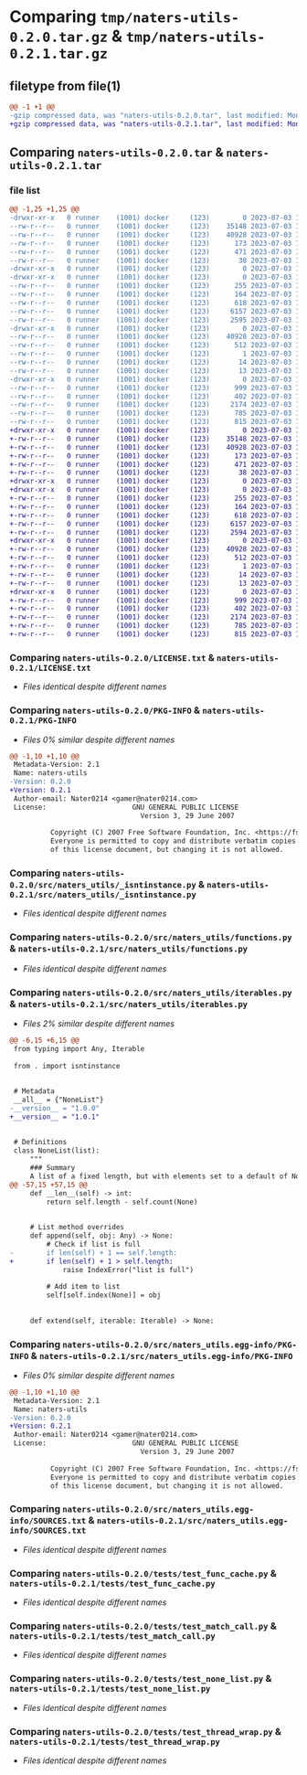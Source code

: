 # Comparing `tmp/naters-utils-0.2.0.tar.gz` & `tmp/naters-utils-0.2.1.tar.gz`

## filetype from file(1)

```diff
@@ -1 +1 @@
-gzip compressed data, was "naters-utils-0.2.0.tar", last modified: Mon Jul  3 15:47:20 2023, max compression
+gzip compressed data, was "naters-utils-0.2.1.tar", last modified: Mon Jul  3 16:03:19 2023, max compression
```

## Comparing `naters-utils-0.2.0.tar` & `naters-utils-0.2.1.tar`

### file list

```diff
@@ -1,25 +1,25 @@
-drwxr-xr-x   0 runner    (1001) docker     (123)        0 2023-07-03 15:47:20.774847 naters-utils-0.2.0/
--rw-r--r--   0 runner    (1001) docker     (123)    35148 2023-07-03 15:47:10.000000 naters-utils-0.2.0/LICENSE.txt
--rw-r--r--   0 runner    (1001) docker     (123)    40928 2023-07-03 15:47:20.774847 naters-utils-0.2.0/PKG-INFO
--rw-r--r--   0 runner    (1001) docker     (123)      173 2023-07-03 15:47:10.000000 naters-utils-0.2.0/README.md
--rw-r--r--   0 runner    (1001) docker     (123)      471 2023-07-03 15:47:10.000000 naters-utils-0.2.0/pyproject.toml
--rw-r--r--   0 runner    (1001) docker     (123)       38 2023-07-03 15:47:20.774847 naters-utils-0.2.0/setup.cfg
-drwxr-xr-x   0 runner    (1001) docker     (123)        0 2023-07-03 15:47:20.770847 naters-utils-0.2.0/src/
-drwxr-xr-x   0 runner    (1001) docker     (123)        0 2023-07-03 15:47:20.770847 naters-utils-0.2.0/src/naters_utils/
--rw-r--r--   0 runner    (1001) docker     (123)      255 2023-07-03 15:47:10.000000 naters-utils-0.2.0/src/naters_utils/__init__.py
--rw-r--r--   0 runner    (1001) docker     (123)      164 2023-07-03 15:47:10.000000 naters-utils-0.2.0/src/naters_utils/_hello.py
--rw-r--r--   0 runner    (1001) docker     (123)      618 2023-07-03 15:47:10.000000 naters-utils-0.2.0/src/naters_utils/_isntinstance.py
--rw-r--r--   0 runner    (1001) docker     (123)     6157 2023-07-03 15:47:10.000000 naters-utils-0.2.0/src/naters_utils/functions.py
--rw-r--r--   0 runner    (1001) docker     (123)     2595 2023-07-03 15:47:10.000000 naters-utils-0.2.0/src/naters_utils/iterables.py
-drwxr-xr-x   0 runner    (1001) docker     (123)        0 2023-07-03 15:47:20.774847 naters-utils-0.2.0/src/naters_utils.egg-info/
--rw-r--r--   0 runner    (1001) docker     (123)    40928 2023-07-03 15:47:20.000000 naters-utils-0.2.0/src/naters_utils.egg-info/PKG-INFO
--rw-r--r--   0 runner    (1001) docker     (123)      512 2023-07-03 15:47:20.000000 naters-utils-0.2.0/src/naters_utils.egg-info/SOURCES.txt
--rw-r--r--   0 runner    (1001) docker     (123)        1 2023-07-03 15:47:20.000000 naters-utils-0.2.0/src/naters_utils.egg-info/dependency_links.txt
--rw-r--r--   0 runner    (1001) docker     (123)       14 2023-07-03 15:47:20.000000 naters-utils-0.2.0/src/naters_utils.egg-info/requires.txt
--rw-r--r--   0 runner    (1001) docker     (123)       13 2023-07-03 15:47:20.000000 naters-utils-0.2.0/src/naters_utils.egg-info/top_level.txt
-drwxr-xr-x   0 runner    (1001) docker     (123)        0 2023-07-03 15:47:20.774847 naters-utils-0.2.0/tests/
--rw-r--r--   0 runner    (1001) docker     (123)      999 2023-07-03 15:47:10.000000 naters-utils-0.2.0/tests/test_func_cache.py
--rw-r--r--   0 runner    (1001) docker     (123)      402 2023-07-03 15:47:10.000000 naters-utils-0.2.0/tests/test_isntinstance.py
--rw-r--r--   0 runner    (1001) docker     (123)     2174 2023-07-03 15:47:10.000000 naters-utils-0.2.0/tests/test_match_call.py
--rw-r--r--   0 runner    (1001) docker     (123)      785 2023-07-03 15:47:10.000000 naters-utils-0.2.0/tests/test_none_list.py
--rw-r--r--   0 runner    (1001) docker     (123)      815 2023-07-03 15:47:10.000000 naters-utils-0.2.0/tests/test_thread_wrap.py
+drwxr-xr-x   0 runner    (1001) docker     (123)        0 2023-07-03 16:03:19.726982 naters-utils-0.2.1/
+-rw-r--r--   0 runner    (1001) docker     (123)    35148 2023-07-03 16:03:09.000000 naters-utils-0.2.1/LICENSE.txt
+-rw-r--r--   0 runner    (1001) docker     (123)    40928 2023-07-03 16:03:19.726982 naters-utils-0.2.1/PKG-INFO
+-rw-r--r--   0 runner    (1001) docker     (123)      173 2023-07-03 16:03:09.000000 naters-utils-0.2.1/README.md
+-rw-r--r--   0 runner    (1001) docker     (123)      471 2023-07-03 16:03:09.000000 naters-utils-0.2.1/pyproject.toml
+-rw-r--r--   0 runner    (1001) docker     (123)       38 2023-07-03 16:03:19.726982 naters-utils-0.2.1/setup.cfg
+drwxr-xr-x   0 runner    (1001) docker     (123)        0 2023-07-03 16:03:19.722983 naters-utils-0.2.1/src/
+drwxr-xr-x   0 runner    (1001) docker     (123)        0 2023-07-03 16:03:19.726982 naters-utils-0.2.1/src/naters_utils/
+-rw-r--r--   0 runner    (1001) docker     (123)      255 2023-07-03 16:03:09.000000 naters-utils-0.2.1/src/naters_utils/__init__.py
+-rw-r--r--   0 runner    (1001) docker     (123)      164 2023-07-03 16:03:09.000000 naters-utils-0.2.1/src/naters_utils/_hello.py
+-rw-r--r--   0 runner    (1001) docker     (123)      618 2023-07-03 16:03:09.000000 naters-utils-0.2.1/src/naters_utils/_isntinstance.py
+-rw-r--r--   0 runner    (1001) docker     (123)     6157 2023-07-03 16:03:09.000000 naters-utils-0.2.1/src/naters_utils/functions.py
+-rw-r--r--   0 runner    (1001) docker     (123)     2594 2023-07-03 16:03:09.000000 naters-utils-0.2.1/src/naters_utils/iterables.py
+drwxr-xr-x   0 runner    (1001) docker     (123)        0 2023-07-03 16:03:19.726982 naters-utils-0.2.1/src/naters_utils.egg-info/
+-rw-r--r--   0 runner    (1001) docker     (123)    40928 2023-07-03 16:03:19.000000 naters-utils-0.2.1/src/naters_utils.egg-info/PKG-INFO
+-rw-r--r--   0 runner    (1001) docker     (123)      512 2023-07-03 16:03:19.000000 naters-utils-0.2.1/src/naters_utils.egg-info/SOURCES.txt
+-rw-r--r--   0 runner    (1001) docker     (123)        1 2023-07-03 16:03:19.000000 naters-utils-0.2.1/src/naters_utils.egg-info/dependency_links.txt
+-rw-r--r--   0 runner    (1001) docker     (123)       14 2023-07-03 16:03:19.000000 naters-utils-0.2.1/src/naters_utils.egg-info/requires.txt
+-rw-r--r--   0 runner    (1001) docker     (123)       13 2023-07-03 16:03:19.000000 naters-utils-0.2.1/src/naters_utils.egg-info/top_level.txt
+drwxr-xr-x   0 runner    (1001) docker     (123)        0 2023-07-03 16:03:19.726982 naters-utils-0.2.1/tests/
+-rw-r--r--   0 runner    (1001) docker     (123)      999 2023-07-03 16:03:09.000000 naters-utils-0.2.1/tests/test_func_cache.py
+-rw-r--r--   0 runner    (1001) docker     (123)      402 2023-07-03 16:03:09.000000 naters-utils-0.2.1/tests/test_isntinstance.py
+-rw-r--r--   0 runner    (1001) docker     (123)     2174 2023-07-03 16:03:09.000000 naters-utils-0.2.1/tests/test_match_call.py
+-rw-r--r--   0 runner    (1001) docker     (123)      785 2023-07-03 16:03:09.000000 naters-utils-0.2.1/tests/test_none_list.py
+-rw-r--r--   0 runner    (1001) docker     (123)      815 2023-07-03 16:03:09.000000 naters-utils-0.2.1/tests/test_thread_wrap.py
```

### Comparing `naters-utils-0.2.0/LICENSE.txt` & `naters-utils-0.2.1/LICENSE.txt`

 * *Files identical despite different names*

### Comparing `naters-utils-0.2.0/PKG-INFO` & `naters-utils-0.2.1/PKG-INFO`

 * *Files 0% similar despite different names*

```diff
@@ -1,10 +1,10 @@
 Metadata-Version: 2.1
 Name: naters-utils
-Version: 0.2.0
+Version: 0.2.1
 Author-email: Nater0214 <gamer@nater0214.com>
 License:                     GNU GENERAL PUBLIC LICENSE
                                Version 3, 29 June 2007
         
          Copyright (C) 2007 Free Software Foundation, Inc. <https://fsf.org/>
          Everyone is permitted to copy and distribute verbatim copies
          of this license document, but changing it is not allowed.
```

### Comparing `naters-utils-0.2.0/src/naters_utils/_isntinstance.py` & `naters-utils-0.2.1/src/naters_utils/_isntinstance.py`

 * *Files identical despite different names*

### Comparing `naters-utils-0.2.0/src/naters_utils/functions.py` & `naters-utils-0.2.1/src/naters_utils/functions.py`

 * *Files identical despite different names*

### Comparing `naters-utils-0.2.0/src/naters_utils/iterables.py` & `naters-utils-0.2.1/src/naters_utils/iterables.py`

 * *Files 2% similar despite different names*

```diff
@@ -6,15 +6,15 @@
 from typing import Any, Iterable
 
 from . import isntinstance
 
 
 # Metadata
 __all__ = {"NoneList"}
-__version__ = "1.0.0"
+__version__ = "1.0.1"
 
 
 # Definitions
 class NoneList(list):
     """
     ### Summary
     A list of a fixed length, but with elements set to a default of None
@@ -57,15 +57,15 @@
     def __len__(self) -> int:
         return self.length - self.count(None)
     
     
     # List method overrides
     def append(self, obj: Any) -> None:
         # Check if list is full
-        if len(self) + 1 == self.length:
+        if len(self) + 1 > self.length:
             raise IndexError("list is full")
         
         # Add item to list
         self[self.index(None)] = obj
     
     
     def extend(self, iterable: Iterable) -> None:
```

### Comparing `naters-utils-0.2.0/src/naters_utils.egg-info/PKG-INFO` & `naters-utils-0.2.1/src/naters_utils.egg-info/PKG-INFO`

 * *Files 0% similar despite different names*

```diff
@@ -1,10 +1,10 @@
 Metadata-Version: 2.1
 Name: naters-utils
-Version: 0.2.0
+Version: 0.2.1
 Author-email: Nater0214 <gamer@nater0214.com>
 License:                     GNU GENERAL PUBLIC LICENSE
                                Version 3, 29 June 2007
         
          Copyright (C) 2007 Free Software Foundation, Inc. <https://fsf.org/>
          Everyone is permitted to copy and distribute verbatim copies
          of this license document, but changing it is not allowed.
```

### Comparing `naters-utils-0.2.0/src/naters_utils.egg-info/SOURCES.txt` & `naters-utils-0.2.1/src/naters_utils.egg-info/SOURCES.txt`

 * *Files identical despite different names*

### Comparing `naters-utils-0.2.0/tests/test_func_cache.py` & `naters-utils-0.2.1/tests/test_func_cache.py`

 * *Files identical despite different names*

### Comparing `naters-utils-0.2.0/tests/test_match_call.py` & `naters-utils-0.2.1/tests/test_match_call.py`

 * *Files identical despite different names*

### Comparing `naters-utils-0.2.0/tests/test_none_list.py` & `naters-utils-0.2.1/tests/test_none_list.py`

 * *Files identical despite different names*

### Comparing `naters-utils-0.2.0/tests/test_thread_wrap.py` & `naters-utils-0.2.1/tests/test_thread_wrap.py`

 * *Files identical despite different names*

